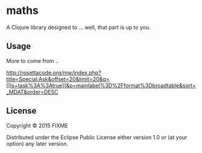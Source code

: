 # maths

A Clojure library designed to ... well, that part is up to you.

## Usage

More to come from ..

http://rosettacode.org/mw/index.php?title=Special:Ask&offset=20&limit=20&q=[[Is+task%3A%3Atrue]]&p=mainlabel%3D%2Fformat%3Dbroadtable&sort=_MDAT&order=DESC

## License

Copyright © 2015 FIXME

Distributed under the Eclipse Public License either version 1.0 or (at
your option) any later version.
